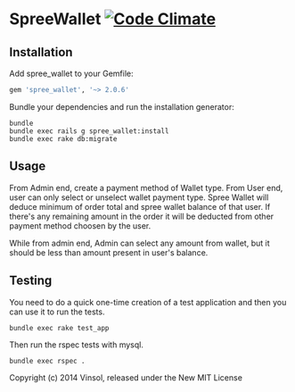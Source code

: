 SpreeWallet  [![Code Climate](https://codeclimate.com/github/vinsol/spree_wallet.png)](https://codeclimate.com/github/vinsol/spree_wallet)
===========

Installation
------------

Add spree_wallet to your Gemfile:

```ruby
gem 'spree_wallet', '~> 2.0.6'
```

Bundle your dependencies and run the installation generator:

```shell
bundle
bundle exec rails g spree_wallet:install
bundle exec rake db:migrate
```

Usage
-----

From Admin end, create a payment method of Wallet type. From User end, user can only select or unselect wallet payment type. Spree Wallet will deduce minimum of order total and spree wallet balance of that user. If there's any remaining amount in the order it will be deducted from other payment method choosen by the user.

While from admin end, Admin can select any amount from wallet, but it should be less than amount present in user's balance. 

Testing
-------

You need to do a quick one-time creation of a test application and then you can use it to run the tests.

    bundle exec rake test_app

Then run the rspec tests with mysql.

    bundle exec rspec .

Copyright (c) 2014 Vinsol, released under the New MIT License